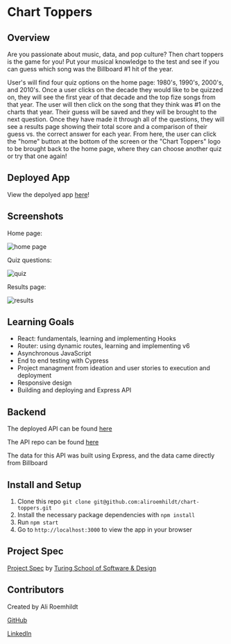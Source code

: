 # Chart Toppers

## Overview

Are you passionate about music, data, and pop culture? Then chart toppers is the game for you! Put your musical knowledge to the test and see if you can guess which song was the Billboard #1 hit of the year.

User's will find four quiz options on the home page: 1980's, 1990's, 2000's, and 2010's. Once a user clicks on the decade they would like to be quizzed on, they will see the first year of that decade and the top fize songs from that year. The user will then click on the song that they think was #1 on the charts that year. Their guess will be saved and they will be brought to the next question. Once they have made it through all of the questions, they will see a results page showing their total score and a comparison of their guess vs. the correct answer for each year. From here, the user can click the "home" button at the bottom of the screen or the "Chart Toppers" logo to be brought back to the home page, where they can choose another quiz or try that one again! 

## Deployed App

View the depolyed app [here](https://chart-toppers.herokuapp.com/home)!

## Screenshots

Home page:

![home page](https://media.giphy.com/media/alGa1uUULRkd5Q4jka/giphy.gif)

Quiz questions:

![quiz](https://media.giphy.com/media/isTy2VE1P85FkreO1C/giphy.gif)

Results page:

![results](https://media.giphy.com/media/QiL9nKtd4mPwRDgoq4/giphy-downsized.gif)

## Learning Goals
- React: fundamentals, learning and implementing Hooks
- Router: using dynamic routes, learning and implementing v6
- Asynchronous JavaScript
- End to end testing with Cypress
- Project managment from ideation and user stories to execution and deployment
- Responsive design 
- Building and deploying and Express API

## Backend

The deployed API can be found [here](https://chart-toppers-api.herokuapp.com/api/v1/songs)

The API repo can be found [here](https://github.com/aliroemhildt/chart-toppers-api)

The data for this API was built using Express, and the data came directly from Billboard

## Install and Setup

1. Clone this repo `git clone git@github.com:aliroemhildt/chart-toppers.git`
2. Install the necessary package dependencies with `npm install`
3. Run `npm start`
4. Go to `http://localhost:3000` to view the app in your browser

## Project Spec

[Project Spec](https://frontend.turing.edu/projects/module-3/showcase.html) by [Turing School of Software & Design](https://turing.edu/)

## Contributors

Created by Ali Roemhildt

[GitHub](https://github.com/aliroemhildt)

[LinkedIn](https://www.linkedin.com/in/aliroemhildt/)
